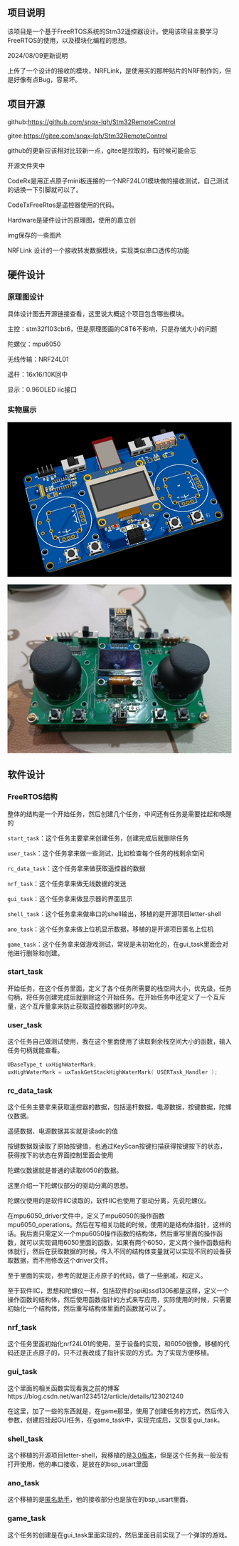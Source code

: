 ## 项目说明

该项目是一个基于FreeRTOS系统的Stm32遥控器设计。使用该项目主要学习FreeRTOS的使用，以及模块化编程的思想。

2024/08/09更新说明

上传了一个设计的接收的模块，NRFLink，是使用买的那种贴片的NRF制作的，但是好像有点Bug，容易坏。

## 项目开源

github:https://github.com/snqx-lqh/Stm32RemoteControl

gitee:https://gitee.com/snqx-lqh/Stm32RemoteControl

github的更新应该相对比较新一点，gitee是拉取的，有时候可能会忘

开源文件夹中

CodeRx是用正点原子mini板连接的一个NRF24L01模块做的接收测试，自己测试的话换一下引脚就可以了。

CodeTxFreeRtos是遥控器使用的代码。

Hardware是硬件设计的原理图，使用的嘉立创

img保存的一些图片

NRFLink 设计的一个接收转发数据模块，实现类似串口透传的功能

## 硬件设计

### 原理图设计

具体设计图去开源链接查看，这里说大概这个项目包含哪些模块。

主控：stm32f103cbt6，但是原理图画的C8T6不影响，只是存储大小的问题

陀螺仪：mpu6050

无线传输：NRF24L01

遥杆：16x16/10K回中

显示：0.96OLED iic接口

### 实物展示

![](05_Image/ykq.png)

![](05_Image/ykq2.jpg)

## 软件设计

### FreeRTOS结构

整体的结构是一个开始任务，然后创建几个任务，中间还有任务是需要挂起和唤醒的

`start_task`：这个任务主要拿来创建任务，创建完成后就删除任务

`user_task`：这个任务拿来做一些测试，比如检查每个任务的栈剩余空间

`rc_data_task`：这个任务拿来做获取遥控器的数据

`nrf_task`：这个任务拿来做无线数据的发送

`gui_task`：这个任务拿来做显示器的界面显示

`shell_task`：这个任务拿来做串口的shell输出，移植的是开源项目letter-shell

`ano_task`：这个任务拿来做上位机显示数据，移植的是开源项目匿名上位机

`game_task`：这个任务拿来做游戏测试，常规是未初始化的，在gui_task里面会对他进行删除和创建。

### start_task

开始任务，在这个任务里面，定义了各个任务所需要的栈空间大小，优先级，任务句柄，将任务创建完成后就删除这个开始任务。在开始任务中还定义了一个互斥量，这个互斥量拿来防止获取遥控器数据时的冲突。

### user_task

这个任务自己做测试使用，我在这个里面使用了读取剩余栈空间大小的函数，输入任务句柄就能查看。

```C
UBaseType_t uxHighWaterMark;
uxHighWaterMark = uxTaskGetStackHighWaterMark( USERTask_Handler );
```

### rc_data_task

这个任务主要拿来获取遥控器的数据，包括遥杆数据，电源数据，按键数据，陀螺仪数据。

遥感数据、电源数据其实就是读adc的值

按键数据既读取了原始按键值，也通过KeyScan按键扫描获得按键按下的状态，获得按下的状态在界面控制里面会使用

陀螺仪数据就是普通的读取6050的数据。

这里介绍一下陀螺仪部分的驱动分离的思想。

陀螺仪使用的是软件IIC读取的，软件IIC也使用了驱动分离，先说陀螺仪。

在mpu6050_driver文件中，定义了mpu6050的操作函数mpu6050_operations。然后在写相关功能的时候，使用的是结构体指针，这样的话。我后面只需定义一个mpu6050操作函数的结构体，然后重写里面的操作函数，就可以实现调用6050里面的函数，如果有两个6050，定义两个操作函数结构体就行，然后在获取数据的时候，传入不同的结构体变量就可以实现不同的设备获取数据，而不用修改这个driver文件。

至于里面的实现，参考的就是正点原子的代码，做了一些删减，和定义。

至于软件IIC，思想和陀螺仪一样，包括软件的spi和ssd1306都是这样，定义一个操作函数的结构体，然后使用函数指针的方式来写应用，实际使用的时候，只需要初始化一个结构体，然后重写结构体里面的函数就可以了。

### nrf_task

这个任务里面初始化nrf24L01的使用，至于设备的实现，和6050很像，移植的代码还是正点原子的，只不过我改成了指针实现的方式。为了实现方便移植。

### gui_task

这个里面的相关函数实现看我之前的博客https://blog.csdn.net/wan1234512/article/details/123021240

在这里，加了一些的东西就是，在game那里，使用了创建任务的方式，然后传入参数，创建后挂起GUI任务，在game_task中，实现完成后，又恢复gui_task。

### shell_task

这个移植的开源项目letter-shell，我移植的是[3.0版本](https://github.com/NevermindZZT/letter-shell/tree/shell3.0)，但是这个任务我一般没有打开使用，他的串口接收，是放在的bsp_usart里面

### ano_task

这个移植的是[匿名助手](https://gitee.com/anotc/AnoAssistant)，他的接收部分也是放在的bsp_usart里面。

### game_task

这个任务的创建是在gui_task里面实现的，然后里面目前实现了一个弹球的游戏。

